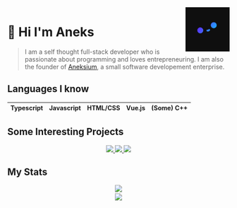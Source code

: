 <img src="Pfp_small.png" align="right" width="100px" height="100px"/>

# 🍙 Hi I'm Aneks

> I am a self thought full-stack developer who is passionate about programming and loves entrepreneuring.
> I am also the founder of [Aneksium](https://github.com/Aneksium), a small software developement enterprise.

## Languages I know
| Typescript | Javascript | HTML/CSS | Vue.js | (Some) C++ |
|----------|----------|----------|----------|----------|

## Some Interesting Projects
<p align="center">
  <a href="https://github.com/Aneks1/canvas-particles">
      <img src="https://github-readme-stats.vercel.app/api/pin/?username=Aneks1&repo=canvas-particles&theme=nightowl"/>
  </a>
    <a href="aneks1.github.io/brainfuck-interpreter/">
      <img src="https://github-readme-stats.vercel.app/api/pin/?username=Aneks1&repo=brainfuck-interpreter&theme=nightowl"/>
  </a>
      <a href="https://github.com/Aneksium/NoteSphere">
      <img src="https://github-readme-stats.vercel.app/api/pin/?username=Aneksium&repo=NoteSphere&theme=nightowl"/>
  </a>
</p>

## My Stats

<p align="center">
  <img src="https://github-readme-stats.vercel.app/api?username=Aneks1&theme=nightowl"/>
  <br>
  <img src="https://github-readme-stats.vercel.app/api/top-langs/?username=Aneks1&theme=nightowl"/>
</p>
